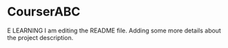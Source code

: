 # CourserABC
E LEARNING
I am editing the README file. Adding some more details about the project description.
